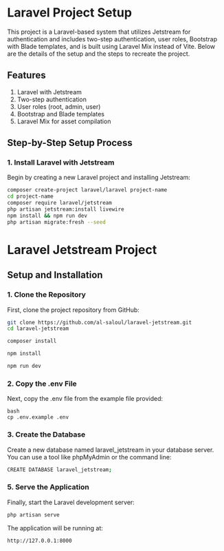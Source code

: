 # Laravel Project Setup

This project is a Laravel-based system that utilizes Jetstream for authentication and includes two-step authentication, user roles, Bootstrap with Blade templates, and is built using Laravel Mix instead of Vite. Below are the details of the setup and the steps to recreate the project.

## Features
1. Laravel with Jetstream
2. Two-step authentication
3. User roles (root, admin, user)
4. Bootstrap and Blade templates
5. Laravel Mix for asset compilation

## Step-by-Step Setup Process

### 1. Install Laravel with Jetstream
Begin by creating a new Laravel project and installing Jetstream:

```bash
composer create-project laravel/laravel project-name
cd project-name
composer require laravel/jetstream
php artisan jetstream:install livewire
npm install && npm run dev
php artisan migrate:fresh --seed
```

# Laravel Jetstream Project

## Setup and Installation

### 1. Clone the Repository
First, clone the project repository from GitHub:
```bash
git clone https://github.com/al-saloul/laravel-jetstream.git
cd laravel-jetstream

composer install

npm install

npm run dev
```

### 2. Copy the .env File

Next, copy the .env file from the example file provided:

```
bash
cp .env.example .env
```

### 3. Create the Database
Create a new database named laravel_jetstream in your database server. You can use a tool like phpMyAdmin or the command line:

```bash
CREATE DATABASE laravel_jetstream;
```

### 5. Serve the Application
Finally, start the Laravel development server:

```bash
php artisan serve
```

The application will be running at:

``` bash
http://127.0.0.1:8000
```

